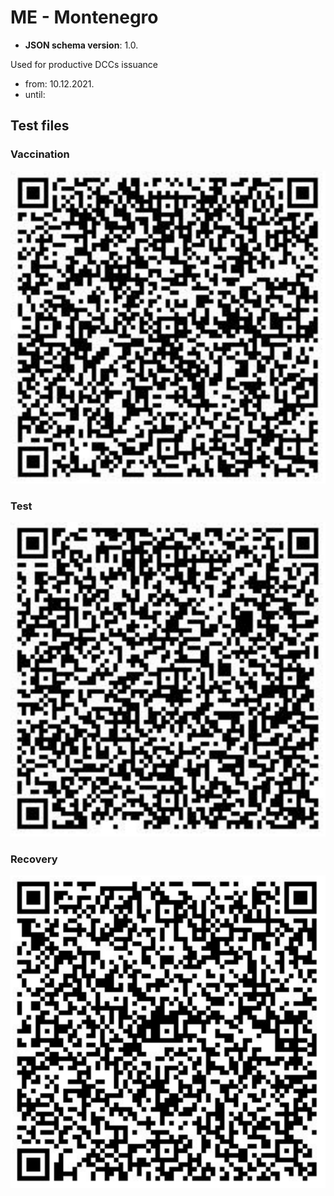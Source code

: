 # ME - Montenegro

* **JSON schema version**: 1.0.

Used for productive DCCs issuance
* from: 10.12.2021.
* until:

## Test files

### Vaccination

![VAC](VAC_MEv2.png)

### Test

![TEST](TEST_MEv2.png)

### Recovery

![REC](REC_MEv2.png)

